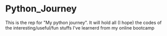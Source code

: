 # Python_Journey
This is the rep for "My python journey". It will hold all (I hope) the codes of the interesting/useful/fun stuffs I've learnerd from my online bootcamp
